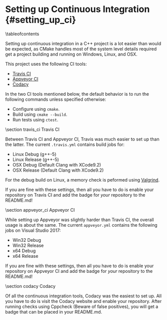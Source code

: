 # Setting up Continuous Integration {#setting_up_ci}

\tableofcontents

Setting up continuous integration in a C++ project is a lot easier than would be expected, as CMake handles most of the system level details required get a project building and running on Windows, Linux, and OSX.

This project uses the following CI tools:
- [Travis CI](https://travis-ci.org/)
- [Appveyor CI](https://www.appveyor.com/)
- [Codacy](https://www.codacy.com/)

In the two CI tools mentioned below, the default behavior is to run the following commands unless specified otherwise:
- Configure using `cmake`.
- Build using `cmake --build`.
- Run tests using `ctest`.

\section travis_ci Travis CI

Between Travis CI and Appveyor CI, Travis was much easier to set up than the latter. The current `.travis.yml` contains build jobs for:

- Linux Debug (g++-5)
- Linux Release (g++-5)
- OSX Debug (Default Clang with XCode9.2)
- OSX Release (Default Clang with XCode9.2)

For the debug build on Linux, a memory check is peformed using [Valgrind](http://valgrind.org/).

If you are fine with these settings, then all you have to do is enable your repository on Travis CI and add the badge for _your_ repository to the README.md!

\section appveyor_ci Appveyor CI

While setting up Appveyor was slightly harder than Travis CI, the overall usage is about the same. The current `appveyor.yml` contains the following jobs on Visual Studio 2017:

- Win32 Debug
- Win32 Release
- x64 Debug
- x64 Release

If you are fine with these settings, then all you have to do is enable your repository on Appveyor CI and add the badge for _your_ repository to the README.md!

\section codacy Codacy

Of all the continuous integration tools, Codacy was the easiest to set up. All you have to do is visit the Codacy website and enable your repository. After running checks using Cppcheck (Beware of false positives), you will get a badge that can be placed in your README.md.
